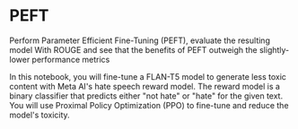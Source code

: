 # PEFT
Perform Parameter Efficient Fine-Tuning (PEFT), evaluate the resulting model With ROUGE and see that the benefits of PEFT outweigh the slightly-lower performance metrics

In this notebook, you will fine-tune a FLAN-T5 model to generate less toxic content with Meta AI's hate speech reward model. The reward model is a binary classifier that predicts either "not hate" or "hate" for the given text. You will use Proximal Policy Optimization (PPO) to fine-tune and reduce the model's toxicity.
